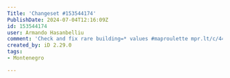 ```yaml
---
Title: 'Changeset #153544174'
PublishDate: 2024-07-04T12:16:09Z
id: 153544174
user: Armando Hasanbelliu
comment: 'Check and fix rare building=* values #maproulette mpr.lt/c/44886/t/225742580'
created_by: iD 2.29.0
tags:
- Montenegro

---
```

